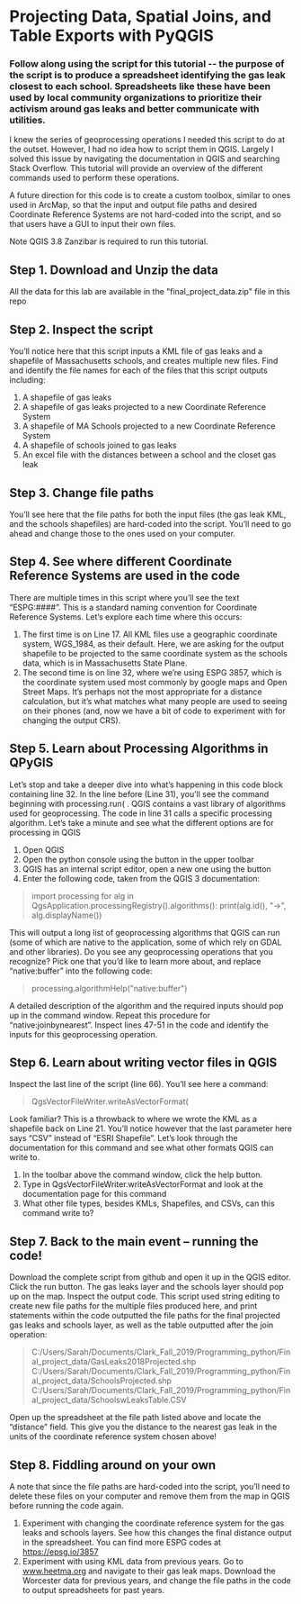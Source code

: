 # Projecting Data, Spatial Joins, and Table Exports with PyQGIS

### Follow along using the script for this tutorial -- the purpose of the script is to produce a spreadsheet identifying the gas leak closest to each school. Spreadsheets like these have been used by local community organizations to prioritize their activism around gas leaks and better communicate with utilities. 
I knew the series of geoprocessing operations I needed this script to do at the outset. However, I had no idea how to script them in QGIS. Largely I solved this issue by navigating the documentation in QGIS and searching Stack Overflow. This tutorial will provide an overview of the different commands used to perform these operations.

A future direction for this code is to create a custom toolbox, similar to ones used in ArcMap, so that the input and output file paths and desired Coordinate Reference Systems are not hard-coded into the script, and so that users have a GUI to input their own files.

Note QGIS 3.8 Zanzibar is required to run this tutorial.

## Step 1. Download and Unzip the data
All the data for this lab are available in the "final_project_data.zip" file in this repo

## Step 2. Inspect the script
You’ll notice here that this script inputs a KML file of gas leaks and a shapefile of Massachusetts schools, and creates multiple new files. Find and identify the file names for each of the files that this script outputs including:
1.	A shapefile of gas leaks 
2.	A shapefile of gas leaks projected to a new Coordinate Reference System
3.	A shapefile of MA Schools projected to a new Coordinate Reference System
4.	A shapefile of schools joined to gas leaks
5.	An excel file with the distances between a school and the closet gas leak

## Step 3. Change file paths
You’ll see here that the file paths for both the input files (the gas leak KML, and the schools shapefiles) are hard-coded into the script. You’ll need to go ahead and change those to the ones used on your computer.

## Step 4.  See where different Coordinate Reference Systems are used in the code
There are multiple times in this script where you’ll see the text “ESPG:####”. This is a standard naming convention for Coordinate Reference Systems. Let’s explore each time where this occurs:

1. The first time is on Line 17. All KML files use a geographic coordinate system, WGS_1984, as their default. Here, we are asking for the output shapefile to be projected to the same coordinate system as the schools data, which is in Massachusetts State Plane.
2. The second time is on line 32, where we’re using ESPG 3857, which is the coordinate system used most commonly by google maps and Open Street Maps. It’s perhaps not the most appropriate for a distance calculation, but it’s what matches what many people are used to seeing on their phones (and, now we have a bit of code to experiment with for changing the output CRS).

## Step 5. Learn about Processing Algorithms in QPyGIS
Let’s stop and take a deeper dive into what’s happening in this code block containing line 32. In the line before (Line 31), you’ll see the command beginning with processing.run( . QGIS contains a vast library of algorithms used for geoprocessing. The code in line 31 calls a specific processing algorithm. Let’s take a minute and see what the different options are for processing in QGIS

1. Open QGIS
2. Open the python console using the button in the upper toolbar
3. QGIS has an internal script editor, open a new one using the   button
4. Enter the following code, taken from the QGIS 3 documentation:

> import processing
> for alg in QgsApplication.processingRegistry().algorithms():
>        print(alg.id(), "->", alg.displayName())

This will output a long list of geoprocessing algorithms that QGIS can run (some of which are native to the application, some of which rely on GDAL and other libraries). Do you see any geoprocessing operations that you recognize? Pick one that you’d like to learn more about, and replace “native:buffer” into the following code:

> processing.algorithmHelp("native:buffer") 

A detailed description of the algorithm and the required inputs should pop up in the command window. Repeat this procedure for “native:joinbynearest”. Inspect lines 47-51 in the code and identify the inputs for this geoprocessing operation.

## Step 6. Learn about writing vector files in QGIS
Inspect the last line of the script (line 66). You’ll see here a command:

> QgsVectorFileWriter.writeAsVectorFormat(

Look familiar? This is a throwback to where we wrote the KML as a shapefile back on Line 21. You’ll notice however that the last parameter here says “CSV” instead of “ESRI Shapefile”. Let’s look through the documentation for this command and see what other formats QGIS can write to.
1. 	In the toolbar above the command window, click the help button. 
2.  Type in QgsVectorFileWriter.writeAsVectorFormat and look at the documentation page for this command
3. 	What other file types, besides KMLs, Shapefiles, and CSVs, can this command write to?

## Step 7. Back to the main event – running the code!

Download the complete script from github and open it up in the QGIS editor. Click the run   button. The gas leaks layer and the schools layer should pop up on the map.
Inspect the output code. This script used string editing to create new file paths for the multiple files produced here, and print statements within the code outputted the file paths for the final projected gas leaks and schools layer, as well as the table outputted after the join operation:
> C:/Users/Sarah/Documents/Clark_Fall_2019/Programming_python/Final_project_data/GasLeaks2018Projected.shp
> C:/Users/Sarah/Documents/Clark_Fall_2019/Programming_python/Final_project_data/SchoolsProjected.shp
> C:/Users/Sarah/Documents/Clark_Fall_2019/Programming_python/Final_project_data/SchoolswLeaksTable.CSV

Open up the spreadsheet at the file path listed above and locate the “distance” field. This give you the distance to the nearest gas leak in the units of the coordinate reference system chosen above!

## Step 8. Fiddling around on your own

A note that since the file paths are hard-coded into the script, you’ll need to delete these files on your computer and remove them from the map in QGIS before running the code again.

1.  Experiment with changing the coordinate reference system for the gas leaks and schools layers. See how this changes the final distance output in the spreadsheet. You can find more ESPG codes at https://epsg.io/3857
2.	Experiment with using KML data from previous years. Go to www.heetma.org and navigate to their gas leak maps. Download the Worcester data for previous years, and change the file paths in the code to output spreadsheets for past years.

